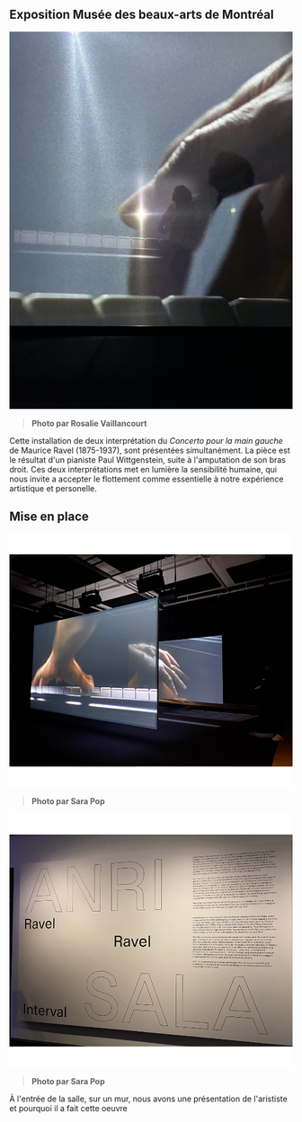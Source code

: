 ## Exposition Musée des beaux-arts de Montréal ##

![photo](ecran_1.jpg)

>**Photo par Rosalie Vaillancourt**

Cette installation de deux interprétation du *Concerto pour la main gauche* de Maurice Ravel (1875-1937), sont présentées simultanément. La pièce est le résultat d'un pianiste Paul Wittgenstein, suite à l'amputation de son bras droit. Ces deux interprétations met en lumière la sensibilité humaine, qui nous invite a accepter le flottement comme essentielle à notre expérience artistique et personelle.

## Mise en place ## 

![photo](ecrans_Ravel_SLP.png)

>**Photo par Sara Pop**

![photo](entree_Ravel_SLP.png)
>**Photo par Sara Pop**

À l'entrée de la salle, sur un mur, nous avons une présentation de l'arististe et pourquoi il a fait cette oeuvre


